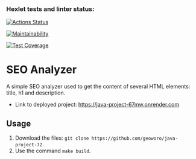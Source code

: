 ### Hexlet tests and linter status:
[![Actions Status](https://github.com/geoworo/java-project-72/actions/workflows/hexlet-check.yml/badge.svg)](https://github.com/geoworo/java-project-72/actions)

[![Maintainability](https://api.codeclimate.com/v1/badges/93b8b8b5e91fe9203e63/maintainability)](https://codeclimate.com/github/geoworo/java-project-72/maintainability)

[![Test Coverage](https://api.codeclimate.com/v1/badges/93b8b8b5e91fe9203e63/test_coverage)](https://codeclimate.com/github/geoworo/java-project-72/test_coverage)

# SEO Analyzer 
A simple SEO analyzer used to get the content of several HTML elements: title, h1 and description.
* Link to deployed project: 
https://java-project-67mw.onrender.com

## Usage
1. Download the files: ```git clone https://github.com/geoworo/java-project-72```.
2. Use the command  ```make build```.
